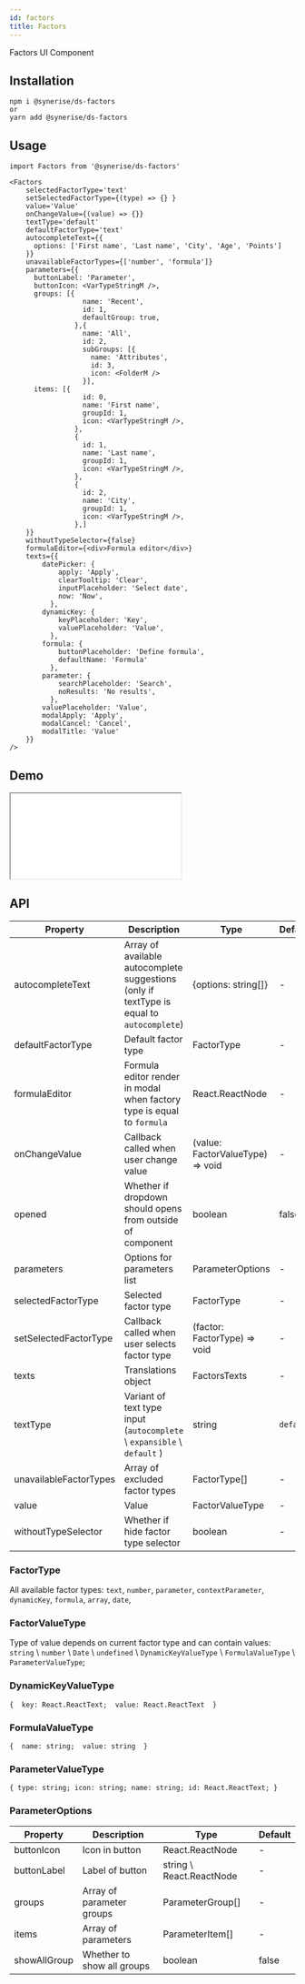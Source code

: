 ```yaml
---
id: factors
title: Factors
---
```


Factors UI Component

## Installation
```
npm i @synerise/ds-factors
or
yarn add @synerise/ds-factors
```

## Usage
```
import Factors from '@synerise/ds-factors'

<Factors
    selectedFactorType='text'
    setSelectedFactorType={(type) => {} }
    value='Value'
    onChangeValue={(value) => {}}
    textType='default'
    defaultFactorType='text'
    autocompleteText={{
      options: ['First name', 'Last name', 'City', 'Age', 'Points']
    }}
    unavailableFactorTypes={['number', 'formula']}
    parameters={{
      buttonLabel: 'Parameter',
      buttonIcon: <VarTypeStringM />,
      groups: [{
                  name: 'Recent',
                  id: 1,
                  defaultGroup: true,
                },{
                  name: 'All',
                  id: 2,
                  subGroups: [{
                    name: 'Attributes',
                    id: 3,
                    icon: <FolderM />
                  }],
      items: [{
                  id: 0,
                  name: 'First name',
                  groupId: 1,
                  icon: <VarTypeStringM />,
                },
                {
                  id: 1,
                  name: 'Last name',
                  groupId: 1,
                  icon: <VarTypeStringM />,
                },
                {
                  id: 2,
                  name: 'City',
                  groupId: 1,
                  icon: <VarTypeStringM />,
                },]
    }}
    withoutTypeSelector={false}
    formulaEditor={<div>Formula editor</div>}
    texts={{
        datePicker: {
            apply: 'Apply',
            clearTooltip: 'Clear',
            inputPlaceholder: 'Select date',
            now: 'Now',
          },
        dynamicKey: {
            keyPlaceholder: 'Key',
            valuePlaceholder: 'Value',
          },
        formula: {
            buttonPlaceholder: 'Define formula',
            defaultName: 'Formula'
          },
        parameter: {
            searchPlaceholder: 'Search',
            noResults: 'No results',
          },
        valuePlaceholder: 'Value',
        modalApply: 'Apply',
        modalCancel: 'Cancel',
        modalTitle: 'Value'
    }}
/>

```

## Demo

<iframe src="/storybook-static/iframe.html?id=components-factors--default"></iframe>

## API

| Property               | Description                                                                               | Type                             | Default   | 
| ---                    | ---                                                                                       | ---                              | ---       | 
| autocompleteText       | Array of available autocomplete suggestions (only if textType is equal to `autocomplete`) | {options: string[]}              | -         | 
| defaultFactorType      | Default factor type                                                                       | FactorType                       | -         | 
| formulaEditor          | Formula editor render in modal when factory type is equal to `formula`                    | React.ReactNode                  | -         | 
| onChangeValue          | Callback called when user change value                                                    | (value: FactorValueType) => void | -         | 
| opened                 | Whether if dropdown should opens from outside of component                                | boolean                          | false     | 
| parameters             | Options for parameters list                                                               | ParameterOptions                  | -         | 
| selectedFactorType     | Selected factor type                                                                      | FactorType                       | -         | 
| setSelectedFactorType  | Callback called when user selects factor type                                             | (factor: FactorType) => void     | -         | 
| texts                  | Translations object                                                                       | FactorsTexts                     | -         | 
| textType               | Variant of text type input (`autocomplete` \ `expansible` \ `default` )                   | string                           | `default` | 
| unavailableFactorTypes | Array of excluded factor types                                                            | FactorType[]                     | -         | 
| value                  | Value                                                                                     | FactorValueType                  | -         | 
| withoutTypeSelector    | Whether if hide factor type selector                                                      | boolean                          | -         | 

### FactorType

All available factor types: `text`, `number`, `parameter`, `contextParameter`, `dynamicKey`, `formula`, `array`, `date`,

### FactorValueType

Type of value depends on current factor type and can contain values: `string` \ `number` \ `Date` \ `undefined` \ `DynamicKeyValueType` \ `FormulaValueType` \ `ParameterValueType`;

### DynamicKeyValueType

`{ 
    key: React.ReactText; 
    value: React.ReactText 
}`

### FormulaValueType

`{ 
    name: string; 
    value: string 
}`

### ParameterValueType

`{
  type: string;
  icon: string;
  name: string;
  id: React.ReactText;
}`

### ParameterOptions

| Property     | Description                | Type                     | Default | 
| ---          | ---                        | ---                      | ---     | 
| buttonIcon   | Icon in button             | React.ReactNode          | -       | 
| buttonLabel  | Label of button            | string \ React.ReactNode | -       | 
| groups       | Array of parameter groups  | ParameterGroup[]         | -       | 
| items        | Array of parameters        | ParameterItem[]          | -       | 
| showAllGroup | Whether to show all groups | boolean                  | false   | 
